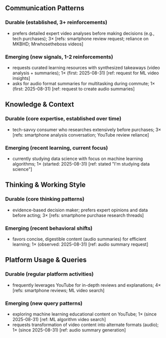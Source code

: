 ## Communication Patterns
### Durable (established, 3+ reinforcements)
- prefers detailed expert video analyses before making decisions (e.g., tech purchases); 3× [refs: smartphone review request; reliance on MKBHD; Mrwhosetheboss videos]

### Emerging (new signals, 1-2 reinforcements)
- requests curated learning resources with synthesized takeaways (video analysis + summaries); 1× (first: 2025-08-31) [ref: request for ML video insights]
- asks for audio format summaries for multitasking during commute; 1× (first: 2025-08-31) [ref: request to create audio summaries]

## Knowledge & Context
### Durable (core expertise, established over time)
- tech-savvy consumer who researches extensively before purchases; 3× [refs: smartphone analysis conversation; YouTube review reliance]

### Emerging (recent learning, current focus)
- currently studying data science with focus on machine learning algorithms; 1× (started: 2025-08-31) [ref: stated "I'm studying data science"]

## Thinking & Working Style
### Durable (core thinking patterns)
- evidence-based decision maker; prefers expert opinions and data before acting; 3× [refs: smartphone purchase research threads]

### Emerging (recent behavioral shifts)
- favors concise, digestible content (audio summaries) for efficient learning; 1× (observed: 2025-08-31) [ref: audio summary request]

## Platform Usage & Queries
### Durable (regular platform activities)
- frequently leverages YouTube for in-depth reviews and explanations; 4× [refs: smartphone reviews; ML video search]

### Emerging (new query patterns)
- exploring machine learning educational content on YouTube; 1× (since 2025-08-31) [ref: ML algorithm video search]
- requests transformation of video content into alternate formats (audio); 1× (since 2025-08-31) [ref: audio summary generation]
